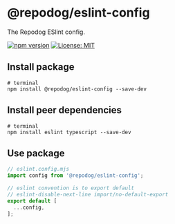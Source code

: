 # @repodog/eslint-config

The Repodog ESlint config.

[![npm version](https://badge.fury.io/js/%40repodog%2Feslint-config.svg)](https://badge.fury.io/js/%40repodog%2Feslint-config)
[![License: MIT](https://img.shields.io/badge/License-MIT-yellow.svg)](LICENSE)

## Install package

```shell
# terminal
npm install @repodog/eslint-config --save-dev
```

## Install peer dependencies

```shell
# terminal
npm install eslint typescript --save-dev
```

## Use package

```javascript
// eslint.config.mjs
import config from '@repodog/eslint-config';

// eslint convention is to export default
// eslint-disable-next-line import/no-default-export
export default [
  ...config,
];
```
